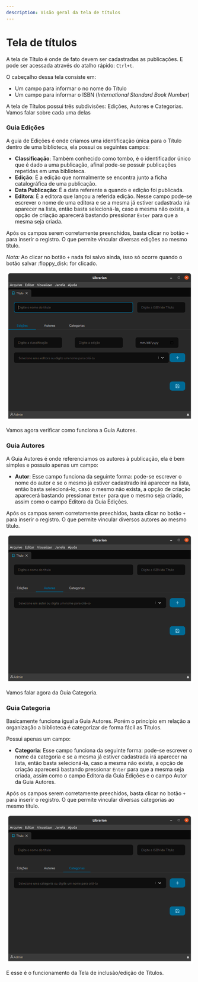 ```yaml
---
description: Visão geral da tela de títulos
---
```


# Tela de títulos

A tela de Título é onde de fato devem ser cadastradas as publicações. E pode ser acessada através do atalho rápido: `Ctrl+t`.

O cabeçalho dessa tela consiste em:

* Um campo para informar o no nome do Título
* Um campo para informar o ISBN (_International Standard Book Number_)

A tela de Títulos possui três subdivisões: Edições, Autores e Categorias. Vamos falar sobre cada uma delas

### Guia Edições

A guia de Edições é onde criamos uma identificação única para o Título dentro de uma biblioteca, ela possui os seguintes campos:

* **Classificação**: Também conhecido como tombo, é o identificador único que é dado a uma publicação, afinal pode-se possuir publicações repetidas em uma biblioteca.
* **Edição**: É a edição que normalmente se encontra junto a ficha catalográfica de uma publicação.
* **Data Publicação**: É a data referente a quando e edição foi publicada.
* **Editora**: É a editora que lançou a referida edição. Nesse campo pode-se escrever o nome de uma editora e se a mesma já estiver cadastrada irá aparecer na lista, então basta selecioná-la, caso a mesma não exista, a opção de criação aparecerá bastando pressionar `Enter` para que a mesma seja criada.

Após os campos serem corretamente preenchidos, basta clicar no botão `+` para inserir o registro. O que permite vincular diversas edições ao mesmo título.



_Nota:_ Ao clicar no botão `+` nada foi salvo ainda, isso só ocorre quando o botão salvar :floppy\_disk: for clicado.

![Tela de Títulos com Guia de Edições](../.gitbook/assets/librarian-title-edition.png)

Vamos agora verificar como funciona a Guia Autores.

### Guia Autores

A Guia Autores é onde referenciamos os autores à publicação, ela é bem simples e possuio apenas um campo:

* **Autor**: Esse campo funciona da seguinte forma: pode-se escrever o nome do autor e se o mesmo já estiver cadastrado irá aparecer na lista, então basta selecioná-lo, caso o mesmo não exista, a opção de criação aparecerá bastando pressionar `Enter` para que o mesmo seja criado, assim como o campo Editora da Guia Edições.

Após os campos serem corretamente preechidos, basta clicar no botão `+` para inserir o registro.  O que permite vincular diversos autores ao mesmo título.

![Tela de Títulos com Guia de Autores](<../.gitbook/assets/librarian-title-authors (1).png>)

Vamos falar agora da Guia Categoria.

### Guia Categoria

Basicamente funciona igual a Guia Autores. Porém o princípio em relação a organização a biblioteca é categorizar de forma fácil as Títulos.

Possui apenas um campo:

* **Categoria**: Esse campo funciona da seguinte forma: pode-se escrever o nome da categoria e se a mesma já estiver cadastrada irá aparecer na lista, então basta selecioná-la, caso a mesma não exista, a opção de criação aparecerá bastando pressionar `Enter` para que a mesma seja criada, assim como o campo Editora da Guia Edições e o campo Autor da Guia Autores.

Após os campos serem corretamente preechidos, basta clicar no botão `+` para inserir o registro.  O que permite vincular diversas categorias ao mesmo título.

![Tela de Títulos com Guia de Categorias](../.gitbook/assets/librarian-title-category.png)

E esse é o funcionamento da Tela de inclusão/edição de Títulos.
